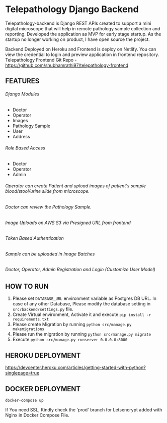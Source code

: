 # Telepathology Django Backend

Telepathology-backend is Django REST APIs created to support a mini digital microscope that will help in remote pathology sample collection and reporting. Developed the application as MVP for early stage startup. As the startup no longer working on product, I have open source the project. 

Backend Deployed on Heroku and Frontend is deploy on Netlify. You can view the credential to login and preview application in frontend repository. 
Telepathology Frontend Git Repo - https://github.com/shubhamrathi97/telepathology-frontend

## FEATURES

###### Django Modules

* Doctor
* Operator
* Images
* Pathology Sample
* User
* Address

###### Role Based Access

* Doctor
* Operator
* Admin

###### Operator can create Patient and upload images of patient's sample blood/stool/urine slide from microscope.

###### Doctor can review the Pathology Sample.

###### Image Uploads on AWS S3 via Presigned URL from frontend

###### Token Based Authentication

###### Sample can be uploaded in Image Batches

###### Doctor, Operator, Admin Registration and Login (Customize User Model)


## HOW TO RUN

1. Please set `DATABASE_URL` environment variable as Postgres DB URL. In case of any other Database, Please modify the database setting in `src/backend/settings.py` file.
2. Create Virtual environment, Activate it and execute `pip install -r requirements.txt`
3. Please create Migration by running `python src/manage.py makemigrations`
4. Please run the migration by running  `python src/manage.py migrate`
5. Execute `python src/manage.py runserver 0.0.0.0:8000`

## HEROKU DEPLOYMENT

https://devcenter.heroku.com/articles/getting-started-with-python?singlepage=true

## DOCKER DEPLOYMENT

`docker-compose up`

If You need SSL, Kindly check the 'prod' branch for Letsencrypt added with Nginx in Docker Compose File.
